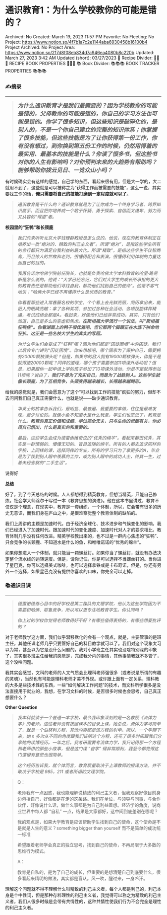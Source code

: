 # 通识教育1：为什么学校教你的可能是错的？

Archived: No
Created: March 19, 2023 11:57 PM
Favorite: No
Fleeting: No
Project: https://www.notion.so/4f7b1a7c2e1144aba6930458b16100b4
Project Archived: No
Project Area: https://www.notion.so/217d8f08eb834d7a946ea4080b8c220b
Updated: March 27, 2023 3:42 AM
Updated (short): 03/27/2023
🍳 Recipe Divider: 🥗🥗🥗 RECIPE BOOK PROPERTIES 🥗🥗🥗
📚 Book  Divider: 📚📚📚 BOOK TRACKER PROPERTIES 📚📚📚

### ✍️摘录

---

> **<font face=STKaiti size=4>*为什么通识教育才是我们最需要的？因为学校教你的可能是错的，父母教你的可能是错的，你自己的学习方法也可能是错的。你学了很多知识，但这些知识是破碎化的，是别人的，不是一个你自己建立的完整的知识体系；你掌握了很多技能，但这些技能是为了让你获得第一份工作，你有没有想过，到你换到第五份工作的时候，仍然用得着的最实用、最基本的技能是什么？你读了很多书，但这些书对你的人生有影响吗？对你预判未来的大趋势有帮助吗？能够帮助你拨云见日、一览众山小吗？*</font>**

有时候确实会有这样的感觉，自己学的东西，看起来很有用，但是大一学的，大二就用不到了，这些就是可以被称之为“获得工作而被需要的技能”，这么一说，其实要找工作的话，**俺只需要将自己的技能打磨到一定程度就可以了**。

> *通识教育是干什么的？通识教育就是为了让你成为一个终身学习者、跨界知识高手，而且把你培养成一个敢于怀疑、勇于探索、自信而又谦卑、努力而又从容的“得道”者。*
> 

**校园里的“狂鸭”和长颈鹿**

> *我们先来听听北京大学钱理群教授是怎么说的。他说，现在的教育体制正在培养出一批“绝对的、精致的利己主义者”。所谓“绝对”，是指这些学生所有的言行都只为满足自我利益的最大化。所谓“精致”，是指这些学生不仅智商高，而且惊人的世故和老到，很懂得配合和表演，很懂得利用体制的力量达到自己的目的。*
> 
> 
> *我再告诉你哈佛学院前任院长，也就是负责哈佛大学本科教育的哈里·路易斯是怎么说的。他说：“大学已经忘记，它们对大学生的成长所承担的更大的教育责任是帮助他们寻找自我，帮助他们找到自己的使命”。他毫不客气地说：“哈佛大学已经不再懂得什么是优质的教育。”*
> 
> *你看看那些进入常春藤名校的学生，个个看上去光鲜亮丽，简历拿出来，能把人的眼睛亮瞎：拿了各种奖项、参加过各种社会活动、各项技能样样精通，考试成绩全都是A。看起来，好像他们已经非常成功，其实，只有他们知道，自己是多么的空虚和焦虑。**在斯坦福大学流行一个说法，叫“斯坦福狂鸭症”。你看湖面上的鸭子很优雅吧，但它那两个脚蹼正在水底下拼命地狂扒。这正是一些名校大学生的真实的写照。***
> 
> *为什么学生们会变成了“狂鸭”呢？因为他们都是“囚徒困境”中的囚徒。我们以后会专门讲到“囚徒困境”。你来想想吧，哪个国家为了保护自己，需要拥有20000颗核弹头呢？但是，如果你的敌人拥有19000颗核弹头，你是不是就得造20000颗呢？同样的道理，哪个孩子需要参加11项课外活动呢？但是，如果跟你一起申请上学的孩子参加了10项课外活动，你是不是就得参加11项呢？说白了，**我们不是为了充实自己，而是为了战胜别人。这些学生就像长颈鹿，为了互相竞争，头颈变得越来越长，长得越来越畸形。***
> 

给我的感觉就是，我们会愿意为了这个“可以找到工作的技能”疯狂的努力，但却不去问问我们自己真正需要什么，也就是说——缺少通识教育。

> *华莱士的故事告诉我们，最明显、最普遍、最重要的事情，往往是最难发现，最少讨论的。就像小鱼不知道水是什么玩意，学生们也忘记了，教育是什么。**教育的真正价值和成绩、学位完全无关，只与生命的觉醒有关，你必须自己悟出，什么是真实的和重要的。***
> 
> 
> *最后，这些学生会成为德雷谢维奇说的“优秀的绵羊”。看起来都很优秀，其实是一群懦弱的、懵懂无知的、盲目追随的绵羊。所有的人都去追求同样的学校，上同样的课，选择同样的专业，所有的学习只为了拿更多的A，毕业是为了找到别人眼中羡慕的工作，成为别人眼中的成功人士，终其一生，过着未经省察的“二手生活”。*
> 

说得好

**总结**

好了，到了今天总结的时候。人人都想得到精英教育，但想当精英，只能自己修炼。社会学大师涂尔干写过一本《教育思想的演进》。他在这本书里讲过，教育不仅仅是个理念，在现实中，教育是一套组织，一个体制，所以，它会带有很多的历史无意识，而我们身在庐山之中，是很难察觉整个教育体制的缺陷的。

我们上周讲的主题是加速时代。由于经济全球化、技术进步和气候变化的影响，我们已经进入了加速时代。跟加速时代的变化速度、加速时代对人才的要求相比，教育体制几乎没有任何改进。精英学校教出来的，也不过是一群内心焦虑的“狂鸭”、只会竞争的长颈鹿、不知道水是什么的鱼，和唯唯诺诺的“优秀的绵羊”。

如果你想进入一个体制，就只能当一颗螺丝钉。如果你当了螺丝钉，就没有办法决定整个流水线的运转速度。但是，请你记住，你是可以选择不当螺丝钉的。当你进了星巴克，你可以选择美式咖啡，也可以选择拿铁或是卡布奇诺，但是，你还有另外一个选择，如果星巴克没有提供你喜欢的口味，你完全可以走掉。

### 📚通识日课

---

> *德雷谢维奇心目中的好学校是第二梯队的文理学院，他认为这些学院因为不需要和哈佛、耶鲁竞争，所以可以更专注地教育学生。你认同吗？*
> 
> 
> *你上过的学校你觉得老师教得好不好？有哪些值得表扬的，有哪些想要批评的？*
> 

对于老师教学这方面，我们似乎潜移默化的会有一个观点，就是，主要管事的是班主任，其他任课老师几乎只要管好自己的科目教学就可以了。我们对这个现象太习以为常，甚至以为它是没什么问题的。我对小学班主任其实也没啥特别深的印象了，其实很多班主任给我的感觉是，完成我分内的事情，其他事情我就不多管了，这个没啥问题。

我其实会感觉，文科的老师的人文气质会比理科老师强很多（或者说是所谓的有趣的灵魂），当然也有可能是理科老师才美不外现。或许跟上面有一定关系，理科教的大多是些技术性的东西，一些“如何解决工作问题”的技术，而文科所学很多是没法直接用于就业的，我想，在学习文科的时候，是否很多时候也会思考，自己真正想要什么？

**Other Question**

> *我本科就读于一个普通一本学校，最令我印象深刻的是一名教授《流体力学》的老师。这位老师没有按照课本的目录上课，她总说，流体力学可简单了，就是一个伯努利方程，其他内容都是该方程的引申。所以，一个学期下来，她 n 多次从不同的角度跟我们证明这个方程，还花了很多时间跟我们分享她的读博经历。一年之后，我考研需要考流体力学，我只记得那一个方程和老师讲的那些小故事，但是这门课 “自学” 得非常顺利，我至今都觉得这门课很有意思也很简单。*
> 
> 
> *这个经历告诉我，就个体而言，教育质量取决于上课教师的授课方法，并不取决于学校是 985，211 或者所谓的文理学院。*
> 

> Q：
> 
> 
> 老师我有一点困惑，我也能理解说精致的利己主义者，但我观察好像目前身边包括自己，好像都是在走的这条路。我们在单位，与领导与同事，与合作伙伴，好像说什么话，做什么事都是为自己利益着想。经济学的角度，说商业世界中每人都 “自私” 一点，结果是大家都好，这中间到底差别在哪呢？
> 
> 我的观点是，如果大学教育是应该帮助学生找到自己的使命，这个使命是不是就是人生的意义？something bigger than yourself 而不是简单的成功统一标准
> 
> 希望跟着老师学会真正的独立思考，找到自己的使命，不再局限于大多数的思维行为模式。
> 
> A：
> 
> 教育是自私的，是为了自己的成长，但重要的是想清楚自己到底要什么，很多看起来精明的做法，其实都是盲从。风一吹，醒过来，一身冷汗。
> 

理解这个问题就不得不理解什么叫精致的利己主义者，每个人都是利己的，利己本身是个中性词，但是那种存粹理性的利己主义者，我觉得可以称之为精致的利己主义者，我们人很多时候是会带有共情性的，这种共情性使我们行为不会完全是理性的利己主义者。